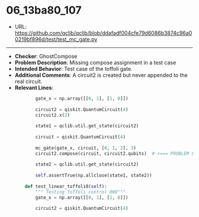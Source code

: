 # 06_13ba80_107
 - URL: https://github.com/qclib/qclib/blob/ddafadf004cfe79d6086b3874c96a00219bf896d/test/test_mc_gate.py
---
 - **Checker**: GhostCompose
 - **Problem Description**: Missing compose assignment in a test case
 - **Intended Behavior**: Test case of the toffoli gate.
 - **Additional Comments**: A circuit2 is created but never appended to the real circuit.
 - **Relevant Lines**:
```python
           gate_x = np.array([[0, 1], [1, 0]])
   
           circuit2 = qiskit.QuantumCircuit(4)
           circuit2.x(2)
   
           state1 = qclib.util.get_state(circuit2)
   
           circuit = qiskit.QuantumCircuit(4)
   
           mc_gate(gate_x, circuit, [0, 1, 2], 3)
           circuit2.compose(circuit, circuit2.qubits)  # <=== PROBLEM LOCATION
   
           state2 = qclib.util.get_state(circuit2)
   
           self.assertTrue(np.allclose(state1, state2))
   
       def test_linear_toffoli0(self):
           """ Testing Toffoli control 000"""
           gate_x = np.array([[0, 1], [1, 0]])
   
           circuit2 = qiskit.QuantumCircuit(4)
   
```